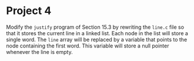 # Project 4

Modify the `justify` program of Section 15.3 by rewriting the `line.c` file so that it stores the current line in a linked list. Each node in the list will store a single word. The `line` array will be replaced by a variable that points to the node containing the first word. This variable will store a null pointer whenever the line is empty.
